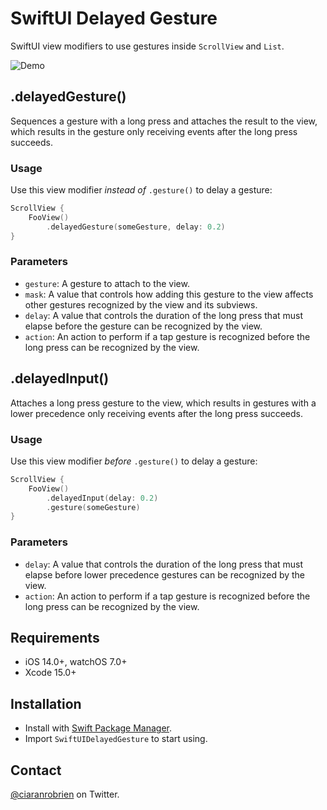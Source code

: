 # SwiftUI Delayed Gesture

SwiftUI view modifiers to use gestures inside `ScrollView` and `List`.

![Demo](./Resources/Demo.gif "Demo")

## .delayedGesture()
Sequences a gesture with a long press and attaches the result to the view, which results in the gesture only receiving events after the long press succeeds.

### Usage
Use this view modifier *instead of* `.gesture()` to delay a gesture:

```swift
ScrollView {
    FooView()
        .delayedGesture(someGesture, delay: 0.2)
}
```

### Parameters
* `gesture`: A gesture to attach to the view.
* `mask`: A value that controls how adding this gesture to the view affects other gestures recognized by the view and its subviews.
* `delay`: A value that controls the duration of the long press that must elapse before the gesture can be recognized by the view.
* `action`: An action to perform if a tap gesture is recognized before the long press can be recognized by the view.

## .delayedInput()
Attaches a long press gesture to the view, which results in gestures with a lower precedence only receiving events after the long press succeeds.

### Usage
Use this view modifier *before* `.gesture()` to delay a gesture:

```swift
ScrollView {
    FooView()
        .delayedInput(delay: 0.2)
        .gesture(someGesture)
}
```

### Parameters
* `delay`: A value that controls the duration of the long press that must elapse before lower precedence gestures can be recognized by the view.
* `action`: An action to perform if a tap gesture is recognized before the long press can be recognized by the view.

## Requirements

* iOS 14.0+, watchOS 7.0+
* Xcode 15.0+

## Installation

* Install with [Swift Package Manager](https://developer.apple.com/documentation/xcode/adding_package_dependencies_to_your_app).
* Import `SwiftUIDelayedGesture` to start using.

## Contact

[@ciaranrobrien](https://twitter.com/ciaranrobrien) on Twitter.
